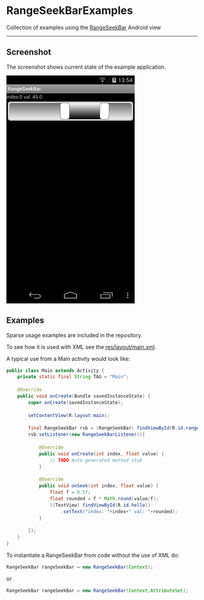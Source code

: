 RangeSeekBarExamples
====================

Collection of examples using the [RangeSeekBar](https://github.com/Larpon/RangeSeekBar) Android view

---
## Screenshot

The screenshot shows current state of the example application.

![RangeSeekBar example application](screenshot.png "RangeSeekBar example application")



## Examples

Sparse usage examples are included in the repository.

To see how it is used with XML see the [res/layout/main.xml](res/layout/main.xml).

A typical use from a Main activity would look like:

```java
public class Main extends Activity {
	private static final String TAG = "Main";

	@Override
	public void onCreate(Bundle savedInstanceState) {
        super.onCreate(savedInstanceState);

        setContentView(R.layout.main);

        final RangeSeekBar rsb = (RangeSeekBar) findViewById(R.id.rangeSeekBarView1);
		rsb.setListener(new RangeSeekBarListener(){

			@Override
			public void onCreate(int index, float value) {
				// TODO Auto-generated method stub
			}

			@Override
			public void onSeek(int index, float value) {
				float f = 0.5f;
				float rounded = f * Math.round(value/f);
				((TextView) findViewById(R.id.hello))
					.setText("index: "+index+" val: "+rounded);
			}

		});
	}
}
```

To instantiate a RangeSeekBar from code without the use of XML do:

```java
RangeSeekBar rangeSeekBar = new RangeSeekBar(Context);
```

or

```java
RangeSeekBar rangeSeekBar = new RangeSeekBar(Context,AttributeSet);
```
